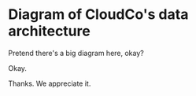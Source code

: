 # Diagram of CloudCo's data architecture

Pretend there's a big diagram here, okay?

<continue-button>
Okay.
</continue-button>

Thanks. We appreciate it.
